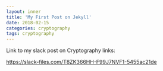 ```yaml
---
layout: inner
title: 'My First Post on Jekyll'
date: 2018-02-15
categories: cryptography
tags: cryptography
---
```


Link to my slack post on Cryptography links: 

https://slack-files.com/T8ZK366HH-F99J7NVF1-5455ac21de
